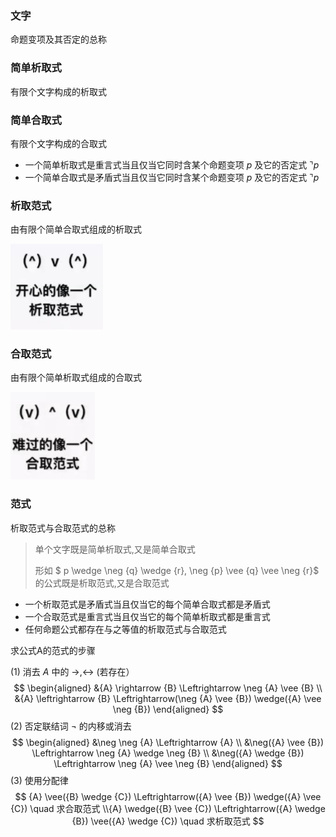 ### 文字

命题变项及其否定的总称

### 简单析取式

有限个文字构成的析取式
### 简单合取式
有限个文字构成的合取式
+ 一个简单析取式是重言式当且仅当它同时含某个命题变项 $p$ 及它的否定式 $\urcorner p$
+ 一个简单合取式是矛盾式当且仅当它同时含某个命题变项 $p$ 及它的否定式 $\urcorner p$

### 析取范式

由有限个简单合取式组成的析取式

![image-20211008203045250](image/image-20211008203045250.png)

### 合取范式

由有限个简单析取式组成的合取式

![image-20211008203053932](image/image-20211008203053932.png)

### 范式

析取范式与合取范式的总称

> 单个文字既是简单析取式,又是简单合取式
>
> 形如 $ p \wedge \neg {q} \wedge {r}, \neg {p} \vee {q} \vee \neg {r}$ 的公式既是析取范式,又是合取范式



+   一个析取范式是矛盾式当且仅当它的每个简单合取式都是矛盾式
+   一个合取范式是重言式当且仅当它的每个简单析取式都是重言式
+   任何命题公式都存在与之等值的析取范式与合取范式

求公式A的范式的步骤

(1) 消去 $A$ 中的 $\rightarrow, \leftrightarrow$ (若存在）
$$
\begin{aligned}
&{A} \rightarrow {B} \Leftrightarrow \neg {A} \vee {B} \\
&{A} \leftrightarrow {B} \Leftrightarrow(\neg {A} \vee {B}) \wedge({A} \vee \neg {B})
\end{aligned}
$$
(2) 否定联结词 $\neg$ 的内移或消去
$$
\begin{aligned}
&\neg \neg {A} \Leftrightarrow {A} \\
&\neg({A} \vee {B}) \Leftrightarrow \neg {A} \wedge \neg {B} \\
&\neg({A} \wedge {B}) \Leftrightarrow \neg {A} \vee \neg {B}
\end{aligned}
$$
(3) 使用分配律
$$
{A} \vee({B} \wedge {C}) \Leftrightarrow({A} \vee {B}) \wedge({A} \vee {C}) \quad 求合取范式 \\{A} \wedge({B} \vee {C}) \Leftrightarrow({A} \wedge {B}) \vee({A} \wedge {C}) \quad 求析取范式
$$


